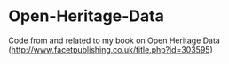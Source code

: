 # Open-Heritage-Data
Code from and related to my book on Open Heritage Data (http://www.facetpublishing.co.uk/title.php?id=303595)

